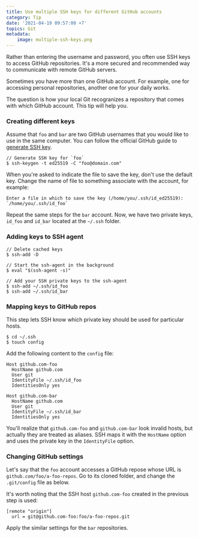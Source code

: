 ```yaml
---
title: Use multiple SSH keys for different GitHub accounts
category: Tip
date: '2021-04-19 09:57:00 +7'
topics: Git
metadata:
    image: multiple-ssh-keys.png
---
```


Rather than entering the username and password, you often use SSH keys to access GitHub repositories. It's a more secured and recommended way to communicate with remote GitHub servers.

Sometimes you have more than one GitHub account. For example, one for accessing personal repositories, another one for your daily works.

The question is how your local Git recogranizes a repository that comes with which GitHub account. This tip will help you.

### Creating different keys

Assume that `foo` and `bar` are two GitHub usernames that you would like to use in the same computer. You can follow the official GitHub guide to [generate SSH key](https://docs.github.com/en/github/authenticating-to-github/generating-a-new-ssh-key-and-adding-it-to-the-ssh-agent).

```shell
// Generate SSH key for `foo`
$ ssh-keygen -t ed25519 -C "foo@domain.com"
```

When you're asked to indicate the file to save the key, don't use the default key. Change the name of file to something associate with the account, for example:

```shell
Enter a file in which to save the key (/home/you/.ssh/id_ed25519):
`/home/you/.ssh/id_foo`
```

Repeat the same steps for the `bar` account. Now, we have two private keys, `id_foo` and `id_bar` located at the `~/.ssh` folder.

### Adding keys to SSH agent

```shell
// Delete cached keys
$ ssh-add -D

// Start the ssh-agent in the background
$ eval "$(ssh-agent -s)"

// Add your SSH private keys to the ssh-agent
$ ssh-add ~/.ssh/id_foo
$ ssh-add ~/.ssh/id_bar
```

### Mapping keys to GitHub repos

This step lets SSH know which private key should be used for particular hosts.

```shell
$ cd ~/.ssh
$ touch config
```

Add the following content to the `config` file:

```shell
Host github.com-foo
  HostName github.com
  User git
  IdentityFile ~/.ssh/id_foo
  IdentitiesOnly yes

Host github.com-bar
  HostName github.com
  User git
  IdentityFile ~/.ssh/id_bar
  IdentitiesOnly yes
```

You'll realize that `github.com-foo` and `github.com-bar` look invalid hosts, but actually they are treated as aliases. SSH maps it with the `HostName` option and uses the private key in the `IdentityFile` option.

### Changing GitHub settings

Let's say that the `foo` account accesses a GitHub repose whose URL is `github.com/foo/a-foo-repos`. Go to its cloned folder, and change the `.git/config` file as below.

It's worth noting that the SSH host `github.com-foo` created in the previous step is used:

```shell
[remote "origin"]
  url = git@github.com-foo:foo/a-foo-repos.git
```

Apply the similar settings for the `bar` repositories.
